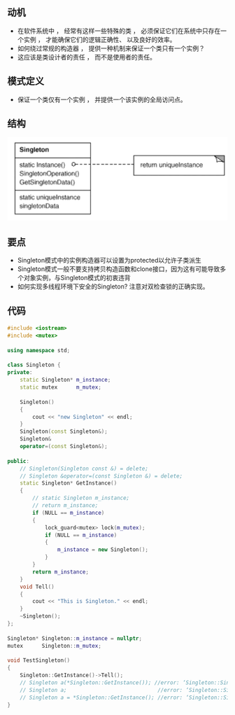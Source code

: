 ## 动机
* 在软件系统中 ， 经常有这样一些特殊的类 ， 必须保证它们在系统中只存在一个实例 ， 才能确保它们的逻辑正确性、 以及良好的效率。
* 如何绕过常规的构造器 ， 提供一种机制来保证一个类只有一个实例？
* 这应该是类设计者的责任 ， 而不是使用者的责任。

## 模式定义
* 保证一个类仅有一个实例 ， 并提供一个该实例的全局访问点。

## 结构
![在这里插入图片描述](./pics/%E5%8D%95%E4%BE%8B%E6%A8%A1%E5%BC%8F.jpeg)

## 要点
* Singleton模式中的实例构造器可以设置为protected以允许子类派生
* Singleton模式一般不要支持拷贝构造函数和clone接口，因为这有可能导致多个对象实例，与Singleton模式的初衷违背
* 如何实现多线程环境下安全的Singleton? 注意对双检查锁的正确实现。


## 代码

```cpp
#include <iostream>
#include <mutex>

using namespace std;

class Singleton {
private:
    static Singleton* m_instance;
    static mutex      m_mutex;

    Singleton()
    {
        cout << "new Singleton" << endl;
    }
    Singleton(const Singleton&);
    Singleton&
    operator=(const Singleton&);

public:
    // Singleton(Singleton const &) = delete;
    // Singleton &operator=(const Singleton &) = delete;
    static Singleton* GetInstance()
    {
        // static Singleton m_instance;
        // return m_instance;
        if (NULL == m_instance)
        {
            lock_guard<mutex> lock(m_mutex);
            if (NULL == m_instance)
            {
                m_instance = new Singleton();
            }
        }
        return m_instance;
    }
    void Tell()
    {
        cout << "This is Singleton." << endl;
    }
    ~Singleton();
};

Singleton* Singleton::m_instance = nullptr;
mutex      Singleton::m_mutex;

void TestSingleton()
{
    Singleton::GetInstance()->Tell();
    // Singleton a(*Singleton::GetInstance()); //error: ‘Singleton::Singleton(const Singleton&)’ is private within this context
    // Singleton a;                             //error: ‘Singleton::Singleton()’ is private within this context
    // Singleton a = *Singleton::GetInstance(); //error: ‘Singleton::Singleton(const Singleton&)’ is private within this context
}
```
